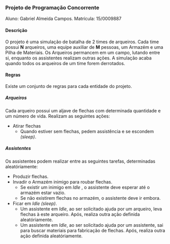 ### Projeto de Programação Concorrente
Aluno: Gabriel Almeida Campos.
Matrícula: 15/0009887
#### Descrição
O projeto é uma simulação de batalha de 2 times de arqueiros. Cada time possui **N** arqueiros, uma equipe auxiliar de **M** pessoas, um Armazém e uma Pilha de Materiais. Os Arqueiros permancem em um campo, lutando entre si, enquanto os assistentes realizam outras ações. A simulação acaba quando todos os arqueiros de um time forem derrotados.

#### Regras
Existe um conjunto de regras para cada entidade do projeto.

##### Arqueiros
Cada arqueiro possui um aljave de flechas com determinada quantidade e um número de vida. Realizam as seguintes ações:
* Atirar flechas
	* Quando estiver sem flechas, pedem assistência e se escondem _(sleep)_.

##### Assistentes
Os assistentes podem realizar entre as seguintes tarefas, determinadas aleatóriamente:
* Produzir flechas.
* Invadir o Armazém inimigo para roubar flechas.
	* Se existir um inimigo em _Idle_ , o assistente deve esperar até o armazém estar vazio.
	* Se não existirem flechas no armazém, o assistente deve ir embora.
* Ficar em _Idle (sleep)_.
	* Um assistente em _Idle_, ao ser solicitado ajuda por um arqueiro, leva flechas à este arqueiro. Após, realiza outra ação definida aleatóriamente.
	* Um assistente em _Idle_, ao ser solicitado ajuda por um assistente, sai para buscar materiais para fabricação de flechas. Após, realiza outra ação definida aleatóriamente.
